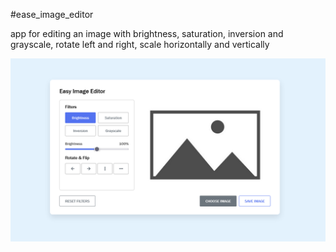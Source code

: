 #ease_image_editor

app for editing an image with brightness, saturation, inversion and grayscale, rotate left and right, scale horizontally and vertically 

![Alt text](Easy_Image_Editor.png)